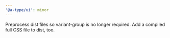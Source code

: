 ```yaml
---
'@a-type/ui': minor
---
```


Preprocess dist files so variant-group is no longer required. Add a compiled full CSS file to dist, too.
